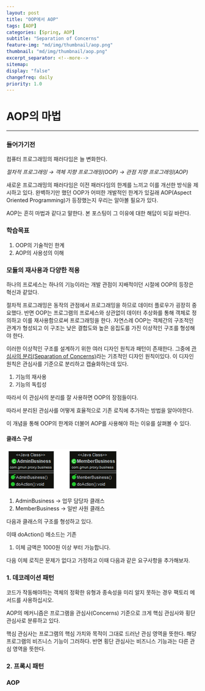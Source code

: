 ```yaml
---
layout: post
title: "OOP에서 AOP"
tags: [AOP]
categories: [Spring, AOP]
subtitle: "Separation of Concerns"
feature-img: "md/img/thumbnail/aop.png"
thumbnail: "md/img/thumbnail/aop.png"
excerpt_separator: <!--more-->
sitemap:
display: "false"
changefreq: daily
priority: 1.0
---
```


<!--more-->

# AOP의 마법

---

### 들어가기전

컴퓨터 프로그래밍의 패러다임은 늘 변화한다.

_절차적 프로그래밍 → 객체 지향 프로그래밍(OOP) → 관점 지향 프로그래밍(AOP)_

새로운 프로그래밍의 패러다임은 이전 패러다임의 한계를 느끼고 이를 개선한 방식을 제시하고 있다. 완벽하기만 했던 OOP가 어떠한 개발적인 한계가 있길래 AOP(Aspect Oriented Programming)가 등장했는지 우리는 알아볼 필요가 있다.

AOP는 흔히 마법과 같다고 말한다. 본 포스팅이 그 이유에 대한 해답이 되길 바란다.

### 학습목표

1. OOP의 기술적인 한계
2. AOP의 사용성의 이해

### 모듈의 재사용과 다양한 적용

하나의 프로세스는 하나의 기능이라는 개발 관점이 지배적이던 시절에 OOP의 등장은 혁신과 같았다.

절차적 프로그래밍은 동작의 관점에서 프로그래밍을 하므로 데이터 플로우가 굉장히 중요했다. 반면 OOP는 프로그램의 프로세스와 상관없이 데이터 추상화를 통해 객체로 정의하고 이를 재사용함으로써 프로그래밍을 한다. 자연스레 OOP는 객체간의 구조적인 관계가 형성되고 이 구조는 낮은 결합도와 높은 응집도를 가진 이상적인 구조를 형성해야 한다.

이러한 이상적인 구조를 설계하기 위한 여러 디자인 원칙과 패턴이 존재한다. 그중에 [관심사의 분리(Separation of Concerns)](https://en.wikipedia.org/wiki/Separation_of_concerns)라는 기초적인 디자인 원칙이있다. 이 디자인 원칙은 관심사를 기준으로 분리하고 캡슐화하는데 있다.

1. 기능의 재사용
2. 기능의 독립성

따라서
이 관심사의 분리를 잘 사용하면 OOP의 장점들이다.

따라서 분리된 관심사를 어떻게 효율적으로 기존 로직에 추가하는 방법을 알아야한다.


이 개념을 통해 OOP의 한계와 더불어 AOP를 사용해야 하는 이유를 살펴볼 수 있다.

#### 클래스 구성

![img](/md/img/aop/oop-with-aop/class-diagram1.png)

1. AdminBusiness → 업무 담당자 클래스
2. MemberBusiness → 일반 사원 클래스

다음과 클래스의 구조를 형성하고 있다.

이때 doAction() 메소드는 기존

1. 이체 금액은 1000원 이상 부터 가능합니다.

다음 이체 로직은 문제가 없다고 가정하고 이때 다음과 같은 요구사항을 추가해보자.

### 1. 데코레이션 패턴

코드가 작동해야하는 객체의 정확한 유형과 종속성을 미리 알지 못하는 경우 팩토리 메서드를 사용하십시오.

 AOP의 메커니즘은 프로그램을 관심사(Concerns) 기준으로 크게 핵심 관심사와 횡단 관심사로 분류하고 있다.

핵심 관심사는 프로그램의 핵심 가치와 목적이 그대로 드러난 관심 영역을 뜻한다. 해당 프로그램의 비즈니스 기능이 그러하다. 반면 횡단 관심사는 비즈니스 기능과는 다른 관심 영역을 뜻한다.

### 2. 프록시 패턴

### AOP

